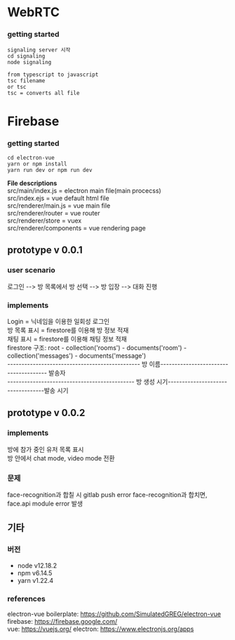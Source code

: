 # WebRTC
### getting started
```
signaling server 시작  
cd signaling
node signaling

from typescript to javascript
tsc filename 
or tsc 
tsc = converts all file
```
# Firebase
### getting started  
``` 
cd electron-vue
yarn or npm install  
yarn run dev or npm run dev  
```
**File descriptions**  
src/main/index.js = electron main file(main procecss)  
src/index.ejs = vue default html file  
src/renderer/main.js = vue main file  
src/renderer/router = vue router  
src/renderer/store = vuex  
src/renderer/components = vue rendering page  
## prototype v 0.0.1
### user scenario
로그인 --> 방 목록에서 방 선택 --> 방 입장 --> 대화 진행

### implements

Login = 닉네임을 이용한 일회성 로그인  
방 목록 표시 = firestore를 이용해 방 정보 적재  
채팅 표시 = firestore를 이용해 채팅 정보 적재  
firestore 구조: root - collection('rooms') - documents('room') - collection('messages') - documents('message')  
----------------------------------------------- 방 이름-------------------------------------- 발송자  
--------------------------------------------- 방 생성 시기----------------------------------발송 시기


## prototype v 0.0.2
### implements
방에 참가 중인 유저 목록 표시  
방 안에서 chat mode, video mode 전환  
### 문제
face-recognition과 합칠 시 gitlab push error
face-recognition과 합치면, face.api module error 발생

## 기타
### 버전

- node v12.18.2
- npm v6.14.5
- yarn v1.22.4


### references  
electron-vue boilerplate: https://github.com/SimulatedGREG/electron-vue  
firebase: https://firebase.google.com/  
vue: https://vuejs.org/
electron: https://www.electronjs.org/apps  
